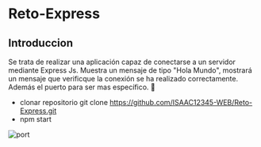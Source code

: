 # Reto-Express

## Introduccion
Se trata de realizar una aplicación capaz de conectarse a un servidor mediante Express Js. Muestra un mensaje de tipo "Hola Mundo", mostrará un mensaje que verificque la conexión se ha realizado correctamente. Además el puerto para ser mas específico. 📱
- clonar repositorio git clone https://github.com/ISAAC12345-WEB/Reto-Express.git
- npm start

![port](https://user-images.githubusercontent.com/89948658/231861023-cf2e1945-3cc1-4277-886f-5f13e3310c91.png)
